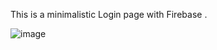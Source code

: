 This is a minimalistic Login page with Firebase .




![image](https://github.com/SahilRaut14/LoginPage/assets/100335359/61423936-e5b1-46a2-953b-2d9c263e3ed4)

